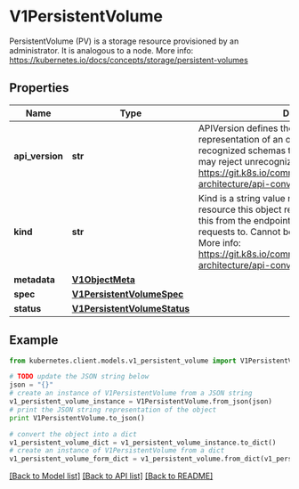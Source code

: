 # V1PersistentVolume

PersistentVolume (PV) is a storage resource provisioned by an administrator. It is analogous to a node. More info: https://kubernetes.io/docs/concepts/storage/persistent-volumes

## Properties

Name | Type | Description | Notes
------------ | ------------- | ------------- | -------------
**api_version** | **str** | APIVersion defines the versioned schema of this representation of an object. Servers should convert recognized schemas to the latest internal value, and may reject unrecognized values. More info: https://git.k8s.io/community/contributors/devel/sig-architecture/api-conventions.md#resources | [optional] 
**kind** | **str** | Kind is a string value representing the REST resource this object represents. Servers may infer this from the endpoint the kubernetes.client submits requests to. Cannot be updated. In CamelCase. More info: https://git.k8s.io/community/contributors/devel/sig-architecture/api-conventions.md#types-kinds | [optional] 
**metadata** | [**V1ObjectMeta**](V1ObjectMeta.md) |  | [optional] 
**spec** | [**V1PersistentVolumeSpec**](V1PersistentVolumeSpec.md) |  | [optional] 
**status** | [**V1PersistentVolumeStatus**](V1PersistentVolumeStatus.md) |  | [optional] 

## Example

```python
from kubernetes.client.models.v1_persistent_volume import V1PersistentVolume

# TODO update the JSON string below
json = "{}"
# create an instance of V1PersistentVolume from a JSON string
v1_persistent_volume_instance = V1PersistentVolume.from_json(json)
# print the JSON string representation of the object
print V1PersistentVolume.to_json()

# convert the object into a dict
v1_persistent_volume_dict = v1_persistent_volume_instance.to_dict()
# create an instance of V1PersistentVolume from a dict
v1_persistent_volume_form_dict = v1_persistent_volume.from_dict(v1_persistent_volume_dict)
```
[[Back to Model list]](../README.md#documentation-for-models) [[Back to API list]](../README.md#documentation-for-api-endpoints) [[Back to README]](../README.md)


